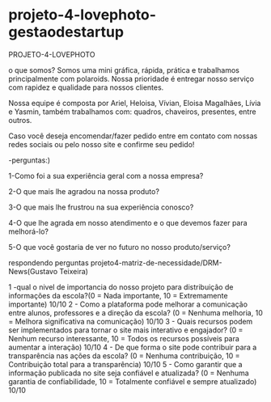# projeto-4-lovephoto-gestaodestartup
PROJETO-4-LOVEPHOTO

o que somos?
 Somos uma mini gráfica, rápida, prática e trabalhamos principalmente com polaroids.
Nossa prioridade é entregar nosso serviço com rapidez e qualidade para nossos clientes.


 Nossa equipe é composta por Ariel, Heloisa, Vívian, Eloisa Magalhães, Lívia e Yasmin,
também trabalhamos com: quadros, chaveiros, presentes, entre outros.


  Caso você deseja encomendar/fazer pedido entre em contato com nossas redes sociais ou
pelo nosso site e confirme seu pedido!


-perguntas:)

1-Como foi a sua experiência geral com a nossa empresa?


2-O que mais lhe agradou na nossa produto?


3-O que mais lhe frustrou na sua experiência conosco?


4-O que lhe agrada em nosso atendimento e o que devemos fazer para melhorá-lo? 


5-O que você gostaria de ver no futuro no nosso produto/serviço?


respondendo perguntas projeto4-matriz-de-necessidade/DRM-News(Gustavo Teixeira)

1 -qual o nivel de importancia do nosso projeto para distribuição de informações da escola?(0 = Nada importante, 10 = Extremamente importante)
10/10
2 - Como a plataforma pode melhorar a comunicação entre alunos, professores e a direção da escola? (0 = Nenhuma melhoria, 10 = Melhora significativa na comunicação)
10/10
3 - Quais recursos podem ser implementados para tornar o site mais interativo e engajador? (0 = Nenhum recurso interessante, 10 = Todos os recursos possíveis para aumentar a interação)
10/10
4 - De que forma o site pode contribuir para a transparência nas ações da escola? (0 = Nenhuma contribuição, 10 = Contribuição total para a transparência)
10/10
5 - Como garantir que a informação publicada no site seja confiável e atualizada? (0 = Nenhuma garantia de confiabilidade, 10 = Totalmente confiável e sempre atualizado)
10/10
